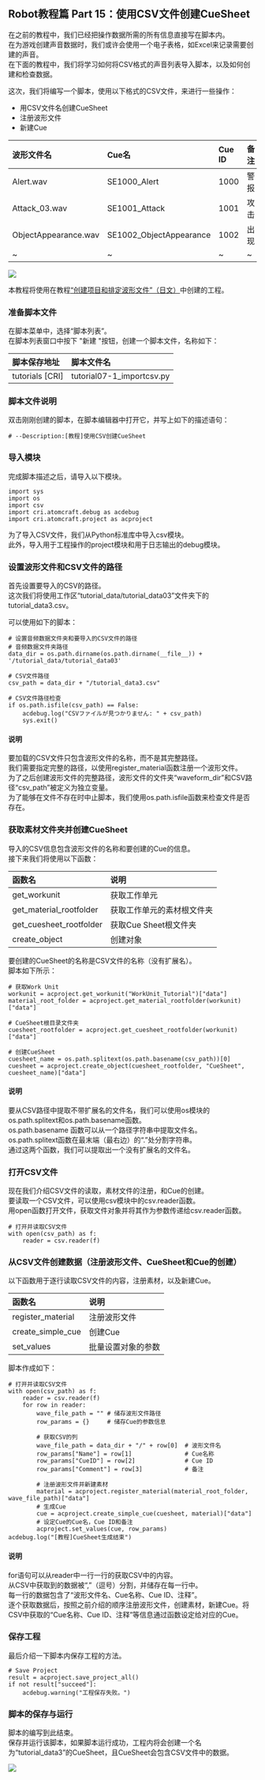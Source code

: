 ## Robot教程篇 Part 15：使用CSV文件创建CueSheet

在之前的教程中，我们已经把操作数据所需的所有信息直接写在脚本内。<br/>
在为游戏创建声音数据时，我们或许会使用一个电子表格，如Excel来记录需要创建的声音。<br/>
在下面的教程中，我们将学习如何将CSV格式的声音列表导入脚本，以及如何创建和检查数据。<br/>

这次，我们将编写一个脚本，使用以下格式的CSV文件，来进行一些操作：
* 用CSV文件名创建CueSheet
* 注册波形文件
* 新建Cue

| 波形文件名           | Cue名                   | Cue ID | 备注 |
|:---------------------|:------------------------|:-------|:-----|
| Alert.wav            | SE1000_Alert            | 1000   | 警报 |
| Attack_03.wav        | SE1001_Attack           | 1001   | 攻击 |
| ObjectAppearance.wav | SE1002_ObjectAppearance | 1002   | 出现 |
| ~                    | ~                       | ~      | ~    |

![](https://game.criware.jp/wp-content/uploads/2020/11/robot_14_01.png)

本教程将使用在教程<a href="https://game.criware.jp/learn/tutorial/atomcraft/atomcraft_robot_06/" target="_blank">“创建项目和排定波形文件”（日文）</a>中创建的工程。

### 准备脚本文件
在脚本菜单中，选择“脚本列表”。<br/>
在脚本列表窗口中按下 "新建 "按钮，创建一个脚本文件，名称如下：

| 脚本保存地址     | 脚本文件名                                |
|:-----------------|:------------------------------------------|
| tutorials [CRI]  | tutorial07-1_importcsv.py                 |

### 脚本文件说明
双击刚刚创建的脚本，在脚本编辑器中打开它，并写上如下的描述语句：

```
# --Description:[教程]使用CSV创建CueSheet
```

### 导入模块
完成脚本描述之后，请导入以下模块。

```
import sys
import os
import csv
import cri.atomcraft.debug as acdebug
import cri.atomcraft.project as acproject
```

为了导入CSV文件，我们从Python标准库中导入csv模块。<br/>
此外，导入用于工程操作的project模块和用于日志输出的debug模块。

### 设置波形文件和CSV文件的路径
首先设置要导入的CSV的路径。<br/>
这次我们将使用工作区“tutorial_data/tutorial_data03”文件夹下的tutorial_data3.csv。

可以使用如下的脚本：

```
# 设置音频数据文件夹和要导入的CSV文件的路径
# 音频数据文件夹路径
data_dir = os.path.dirname(os.path.dirname(__file__)) + '/tutorial_data/tutorial_data03'

# CSV文件路径
csv_path = data_dir + "/tutorial_data3.csv"

# CSV文件路径检查
if os.path.isfile(csv_path) == False:
    acdebug.log("CSVファイルが見つかりません: " + csv_path)
    sys.exit()
```

#### 说明
要加载的CSV文件只包含波形文件的名称，而不是其完整路径。<br/>
我们需要指定完整的路径，以使用register_material函数注册一个波形文件。<br/>
为了之后创建波形文件的完整路径，波形文件的文件夹“waveform_dir”和CSV路径“csv_path”被定义为独立变量。<br/>
为了能够在文件不存在时中止脚本，我们使用os.path.isfile函数来检查文件是否存在。

### 获取素材文件夹并创建CueSheet
导入的CSV信息包含波形文件的名称和要创建的Cue的信息。<br/>
接下来我们将使用以下函数：

| 函数名                  | 说明              |
|:------------------------|:------------------|
| get_workunit            | 获取工作单元          |
| get_material_rootfolder | 获取工作单元的素材根文件夹   |
| get_cuesheet_rootfolder | 获取Cue Sheet根文件夹 |
| create_object           | 创建对象            |

要创建的CueSheet的名称是CSV文件的名称（没有扩展名）。<br/>
脚本如下所示：

```
# 获取Work Unit
workunit = acproject.get_workunit("WorkUnit_Tutorial")["data"]
material_root_folder = acproject.get_material_rootfolder(workunit)["data"]

# CueSheet根目录文件夹
cuesheet_rootfolder = acproject.get_cuesheet_rootfolder(workunit)["data"]

# 创建CueSheet
cuesheet_name = os.path.splitext(os.path.basename(csv_path))[0]
cuesheet = acproject.create_object(cuesheet_rootfolder, "CueSheet", cuesheet_name)["data"]
```

#### 说明
要从CSV路径中提取不带扩展名的文件名，我们可以使用os模块的os.path.splitext和os.path.basename函数。<br/>
os.path.basename 函数可以从一个路径字符串中提取文件名。<br/>
os.path.splitext函数在最末端（最右边）的“.”处分割字符串。<br/>
通过这两个函数，我们可以提取出一个没有扩展名的文件名。

### 打开CSV文件
现在我们介绍CSV文件的读取，素材文件的注册，和Cue的创建。<br/>
要读取一个CSV文件，可以使用csv模块中的csv.reader函数。<br/>
用open函数打开文件，获取文件对象并将其作为参数传递给csv.reader函数。

```
# 打开并读取CSV文件
with open(csv_path) as f:
    reader = csv.reader(f)
```

### 从CSV文件创建数据（注册波形文件、CueSheet和Cue的创建）
以下函数用于逐行读取CSV文件的内容，注册素材，以及新建Cue。

| 函数名            | 说明        |
|:------------------|:------------|
| register_material | 注册波形文件    |
| create_simple_cue | 创建Cue     |
| set_values        | 批量设置对象的参数 |

脚本作成如下：

```
# 打开并读取CSV文件
with open(csv_path) as f:
    reader = csv.reader(f)
    for row in reader:
        wave_file_path = "" # 储存波形文件路径
        row_params = {}     # 储存Cue的参数信息

        # 获取CSV的列
        wave_file_path = data_dir + "/" + row[0]  # 波形文件名
        row_params["Name"] = row[1]               # Cue名称
        row_params["CueID"] = row[2]              # Cue ID
        row_params["Comment"] = row[3]            # 备注

        # 注册波形文件并新建素材
        material = acproject.register_material(material_root_folder, wave_file_path)["data"]
        # 生成Cue
        cue = acproject.create_simple_cue(cuesheet, material)["data"]
        # 设定Cue的Cue名，Cue ID和备注
        acproject.set_values(cue, row_params)
acdebug.log("[教程]CueSheet生成结束")
```

#### 说明
for语句可以从reader中一行一行的获取CSV中的内容。<br/>
从CSV中获取到的数据被“,”（逗号）分割，并储存在每一行中。<br/>
每一行的数据包含了“波形文件名、Cue名称、Cue ID、注释”。<br/>
逐个获取数据后，按照之前介绍的顺序注册波形文件，创建素材，新建Cue。将CSV中获取的“Cue名称、Cue ID、注释”等信息通过函数设定给对应的Cue。

### 保存工程
最后介绍一下脚本内保存工程的方法。
```
# Save Project
result = acproject.save_project_all()
if not result["succeed"]:
    acdebug.warning("工程保存失败。")
```

### 脚本的保存与运行
脚本的编写到此结束。<br/>
保存并运行该脚本，如果脚本运行成功，工程内将会创建一个名为“tutorial_data3”的CueSheet，且CueSheet会包含CSV文件中的数据。

![](https://game.criware.jp/wp-content/uploads/2020/11/robot_14_02.png)